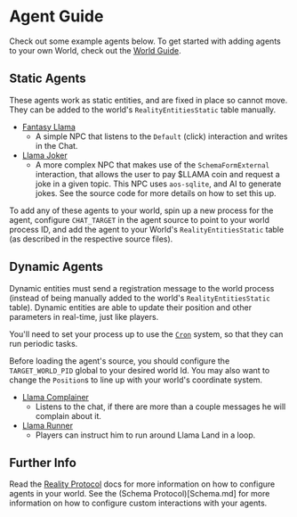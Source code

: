 # Agent Guide

Check out some example agents below. To get started with adding agents to your own World, check out the [World Guide](WorldGuide.md).

## Static Agents

These agents work as static entities, and are fixed in place so cannot move. They can be added to the world's `RealityEntitiesStatic` table manually.

- [Fantasy Llama](../process/npc/rpgland/FantasyLlama.lua)
  - A simple NPC that listens to the `Default` (click) interaction and writes in the Chat.
- [Llama Joker](../process/npc/palmisland/LlamaJoker.lua)
  - A more complex NPC that makes use of the `SchemaFormExternal` interaction, that allows the user to pay $LLAMA coin and request a joke in a given topic. This NPC uses `aos-sqlite`, and AI to generate jokes. See the source code for more details on how to set this up.

To add any of these agents to your world, spin up a new process for the agent, configure `CHAT_TARGET` in the agent source to point to your world process ID, and add the agent to your World's `RealityEntitiesStatic` table (as described in the respective source files).

## Dynamic Agents

Dynamic entities must send a registration message to the world process (instead of being manually added to the world's `RealityEntitiesStatic` table). Dynamic entities are able to update their position and other parameters in real-time, just like players.

You'll need to set your process up to use the [`Cron`](https://cookbook_ao.g8way.io/references/cron.html) system, so that they can run periodic tasks.

Before loading the agent's source, you should configure the `TARGET_WORLD_PID` global to your desired world Id. You may also want to change the `Position`s to line up with your world's coordinate system.

- [Llama Complainer](../process/npc/LlamaComplainer.lua)
  - Listens to the chat, if there are more than a couple messages he will complain about it.
- [Llama Runner](../process/npc/LlamaRunner.lua)
  - Players can instruct him to run around Llama Land in a loop.

## Further Info

Read the [Reality Protocol](Reality.md) docs for more information on how to configure agents in your world. See the (Schema Protocol)[Schema.md] for more information on how to configure custom interactions with your agents.
